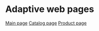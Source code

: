 # Adaptive web pages
[Main page](https://github.com/facebook/create-react-app)
[Catalog page](https://github.com/facebook/create-react-app)
[Product page](https://github.com/facebook/create-react-app)
